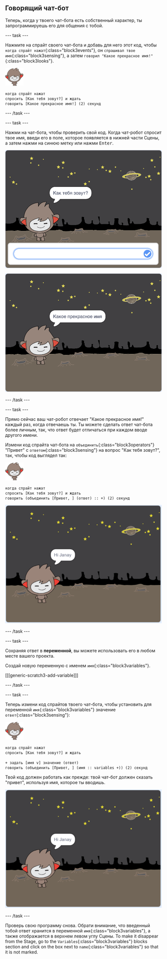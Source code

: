 ## Говорящий чат-бот

Теперь, когда у твоего чат-бота есть собственный характер, ты запрограммируешь его для общения с тобой.

\--- task \---

Нажмите на спрайт своего чат-бота и добавь для него этот код, чтобы `когда спрайт нажат`{:class="block3events"}, он `спрашивал твое имя`{:class="block3sensing"}, а затем `говорил "Какое прекрасное имя!"`{:class="block3looks"}.

![спрайт nano](images/nano-sprite.png)

```blocks3
когда спрайт нажат
спросить [Как тебя зовут?] и ждать
говорить [Какое прекрасное имя!] (2) секунд
```

\--- /task \---

\--- task \---

Нажми на чат-бота, чтобы проверить свой код. Когда чат-робот спросит твое имя, введи его в поле, которое появляется в нижней части Сцены, а затем нажми на синюю метку или нажми <kbd>Enter</kbd>.

![Тестирование ответа Чат-бота](images/chatbot-ask-test1.png)

![Тестирование ответа Чат-бота](images/chatbot-ask-test2.png)

\--- /task \---

\--- task \---

Прямо сейчас ваш чат-робот отвечает "Какое прекрасное имя!" каждый раз, когда отвечаешь ты. Ты можете сделать ответ чат-бота более личным, так, что ответ будет отличаться при каждом вводе другого имени.

Измени код спрайта чат-бота на `объединить`{:class="block3operators"} "Привет" с `ответом`{:class="block3sensing"} на вопрос "Как тебя зовут?", так, чтобы код выглядел так:

![спрайт nano](images/nano-sprite.png)

```blocks3
когда спрайт нажат
спросить [Как тебя зовут?] и ждать
говорить (объединить [Привет, ] (ответ) :: +) (2) секунд
```

![Тестирование персонального ответа](images/chatbot-answer-test.png)

\--- /task \---

\--- task \---

Сохраняя ответ в **переменной**, вы можете использовать его в любом месте вашего проекта.

Создай новую переменную с именем `имя`{:class="block3variables"}.

[[[generic-scratch3-add-variable]]]

\--- /task \---

\--- task \---

Теперь измени код спрайтов твоего чат-бота, чтобы установить для переменной `имя`{:class="block3variables"} значение `ответ`{:class="block3sensing"}:

![спрайт nano](images/nano-sprite.png)

```blocks3
когда спрайт нажат
спросить [Как тебя зовут?] и ждать

+ задать [имя v] значение (ответ)
говорить (объединить [Привет, ] (имя :: variables +)) (2) секунд
```

Твой код должен работать как прежде: твой чат-бот должен сказать "привет", используя имя, которое ты вводишь.

![Тестирование персонального ответа](images/chatbot-answer-test.png)

\--- /task \---

Проверь свою программу снова. Обрати внимание, что введенный тобой ответ хранится в переменной `имя`{:class="block3variables"}, а также отображается в верхнем левом углу Сцены. To make it disappear from the Stage, go to the `Variables`{:class="block3variables"} blocks section and click on the box next to `name`{:class="block3variables"} so that it is not marked.
